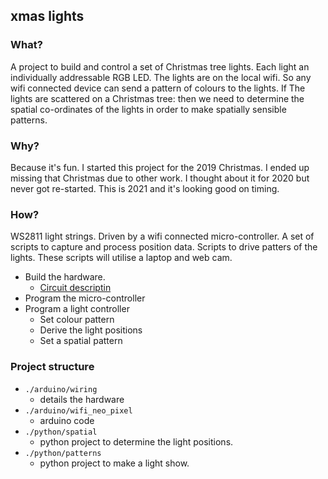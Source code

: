 ## xmas lights

### What?

A project to build and control a set of Christmas tree lights.
Each light an individually addressable RGB LED. The lights are 
on the local wifi. So any wifi connected device can send a 
pattern of colours to the lights. 
If The lights are scattered on a Christmas tree: then we need 
to determine the spatial co-ordinates of the lights in order 
to make spatially sensible patterns.

### Why?
Because it's fun. I started this project for the 2019 Christmas. 
I ended up missing that Christmas due to other work. I thought 
about it for 2020 but never got re-started. This is 2021 and 
it's looking good on timing.

### How?

WS2811 light strings. Driven by a wifi connected 
micro-controller. A set of scripts to capture and process 
position data. Scripts to drive patters of the lights. These 
scripts will utilise a laptop and web cam.

* Build the hardware.
  *   [Circuit descriptin](./arduino/wiring/README.md)
* Program the micro-controller
* Program a light controller
  * Set colour pattern
  * Derive the light positions
  * Set a spatial pattern

### Project structure

* `./arduino/wiring`
  * details the hardware
* `./arduino/wifi_neo_pixel`
  * arduino code
* `./python/spatial`
  * python project to determine the light positions.
* `./python/patterns`
  * python project to make a light show.

 